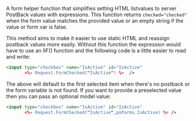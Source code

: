 ﻿A form helper function that simplifies setting HTML listvalues to server PostBack values with expressions. This function returns `checked="checked"` when the form value matches the provided value or an empty string if the value or form var is false.

This method aims to make it easier to use static HTML and reassign postback values more easily. Without this function the expression would have to use an IIF() function and the following code is a little easier to read and write:

```html
<input type="checkbox" name="IsActive" id="IsActive"
       <%= Request.FormChecked("IsActive") %>  />
```

The above will default to the first selected item when there's no postback or the form variable is not found. If you want to provide a preselected value then you can pass an optional model value:

```html
<input type="checkbox" name="IsActive" id="IsActive"
       <%= Request.FormChecked("IsActive",poParms.IsActive) %> />
```